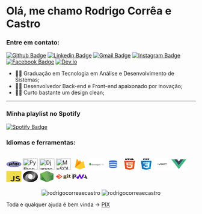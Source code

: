 # Olá, me chamo Rodrigo Corrêa e Castro

### Entre em contato:

[![Github Badge](https://img.shields.io/badge/-Github-000?style=flat-square&logo=Github&logoColor=white&link=https://github.com/rodrigocorreaecastro)](https://github.com/rodrigocorreaecastro)
[![Linkedin Badge](https://img.shields.io/badge/-LinkedIn-blue?style=flat-square&logo=Linkedin&logoColor=white&link=https://www.linkedin.com/in/rodrigocorreaecastro/)](https://www.linkedin.com/in/rodrigocorreaecastro/)
[![Gmail Badge](https://img.shields.io/badge/-Gmail-DB4437?style=flat-square&logo=Gmail&logoColor=white&link=mailto:rodrigocorreaecastro@gmail.com)](mailto:rodrigocorreaecastro@gmail.com)
[![Instagram Badge](https://img.shields.io/badge/-Instagram-405DE6?style=flat-square&logo=Instagram&logoColor=white&link=https://www.instagram.com/rodrigocorreaecastro)](https://www.instagram.com/rodrigocorreaecastro)
[![Facebook Badge](https://img.shields.io/badge/-Facebook-4267B2?style=flat-square&logo=Facebook&logoColor=white&link=https://www.instagram.com/rodrigocorreaecastro)](https://www.instagram.com/rodrigocorreaecastro)
[![Dev.io](https://img.shields.io/badge/-Dev.io-333?style=flat-square&logo=Dev.io&logoColor=white&link=https://dev.to/rodrigocorreaecastro)](https://dev.to/rodrigocorreaecastro)


<!--
- 🔭 I’m currently working on ...
- 🌱 I’m currently learning ...
- 🤔 I’m looking for help with ...
- 💬 Ask me about ...
- 📫 How to reach me: ...
- 😄 Pronouns: ...
- ⚡ Fun fact: ...
-->

- 👨‍🎓 Graduação em Tecnologia em Análise e Desenvolvimento de Sistemas;
- 👨‍💻 Desenvolvedor Back-end e Front-end apaixonado por inovação;
- 👨‍🎨 Curto bastante um design clean;

<hr/>

### Minha playlist no Spotify
[![Spotify Badge](https://img.shields.io/badge/-Spotify-4267B2?style=flat-square&logo=Spotify&logoColor=green&link=https://open.spotify.com/user/12150216564)](https://open.spotify.com/user/12150216564)


### Idiomas e ferramentas:

<div style="display: inline_block"><br>
  <img title="PHP" height="30" width="40" src="https://raw.githubusercontent.com/github/explore/ccc16358ac4530c6a69b1b80c7223cd2744dea83/topics/php/php.png" />
  <img title="Python" height="30" width="40" src="https://cdn.jsdelivr.net/gh/devicons/devicon/icons/python/python-original-wordmark.svg" />
  <img title="Django" height="30" width="40" src="https://cdn.jsdelivr.net/gh/devicons/devicon/icons/django/django-plain.svg" />
  <img title="MySQL" height="30" width="40" src="https://cdn.jsdelivr.net/gh/devicons/devicon/icons/mysql/mysql-original-wordmark.svg" />
  <img title="Firebase" height="30" width="40" src="https://raw.githubusercontent.com/github/explore/80688e429a7d4ef2fca1e82350fe8e3517d3494d/topics/firebase/firebase.png" />
  <img title="MongoDB" height="30" width="40" src="https://raw.githubusercontent.com/github/explore/80688e429a7d4ef2fca1e82350fe8e3517d3494d/topics/mongodb/mongodb.png" />
  <img title="SQL" height="30" width="40" src="https://raw.githubusercontent.com/github/explore/80688e429a7d4ef2fca1e82350fe8e3517d3494d/topics/sql/sql.png" />
  <img title="HTML5" height="30" width="40" src="https://raw.githubusercontent.com/github/explore/80688e429a7d4ef2fca1e82350fe8e3517d3494d/topics/html/html.png" />
  <img title="CSS3" height="30" width="40" src="https://raw.githubusercontent.com/github/explore/80688e429a7d4ef2fca1e82350fe8e3517d3494d/topics/css/css.png" />
  <img title="JQuery" height="30" width="40" src="https://raw.githubusercontent.com/github/explore/80688e429a7d4ef2fca1e82350fe8e3517d3494d/topics/jquery/jquery.png" />
  <img title="VueJS" height="30" width="40" src="https://raw.githubusercontent.com/github/explore/80688e429a7d4ef2fca1e82350fe8e3517d3494d/topics/vue/vue.png" />
  <img title="JavaScript" height="30" width="40" src="https://raw.githubusercontent.com/github/explore/80688e429a7d4ef2fca1e82350fe8e3517d3494d/topics/javascript/javascript.png" />
  <img title="JSON" height="30" width="40" src="https://raw.githubusercontent.com/github/explore/80688e429a7d4ef2fca1e82350fe8e3517d3494d/topics/json/json.png" />
  <img title="NodeJS" height="30" width="40" src="https://raw.githubusercontent.com/github/explore/80688e429a7d4ef2fca1e82350fe8e3517d3494d/topics/nodejs/nodejs.png" />
  <img title="Git" height="30" width="40" src="https://raw.githubusercontent.com/github/explore/80688e429a7d4ef2fca1e82350fe8e3517d3494d/topics/git/git.png" />
  <img title="PWA" height="30" width="40" src="https://raw.githubusercontent.com/github/explore/80688e429a7d4ef2fca1e82350fe8e3517d3494d/topics/pwa/pwa.png" />
</div>

<div align="center">
  <br>
  <img height="150em" src="https://github-readme-stats.vercel.app/api/top-langs/?username=rodrigocorreaecastro&layout=compact&langs_count=7&theme=merko" alt="rodrigocorreaecastro"/>
  <img height="150em" src="https://github-readme-stats.vercel.app/api?username=rodrigocorreaecastro&show_icons=true&theme=merko&include_all_commits=true&count_private=true" alt="rodrigocorreaecastro"/> 
</div>

Toda e qualquer ajuda é bem vinda -> [PIX]([https://nubank.com.br/pagar/sfq1x/k2yW6z5Slt](https://nubank.com.br/pagar/sfq1x/rpry7sThsH))

